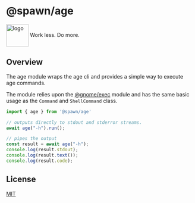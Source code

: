 # @spawn/age

<div height=30" vertical-align="top">
<image src="https://raw.githubusercontent.com/gnomejs/gnomejs/main/assets/icon.png"
    alt="logo" width="60" valign="middle" />
<span>Work less. Do more. </span>
</div>

## Overview

The age module wraps the age cli and provides a simple way to execute
age commands.

The module relies upon the [@gnome/exec][exec] module and
has the same basic usage as the `Command` and `ShellCommand` class.

```typescript
import { age } from '@spawn/age'

// outputs directly to stdout and stderror streams.
await age("-h").run();

// pipes the output
const result = await age("-h");
console.log(result.stdout);
console.log(result.text());
console.log(result.code);
```

## License

[MIT](./LICENSE.md)

[exec]: https://jsr.io/@gnome/exec/doc
